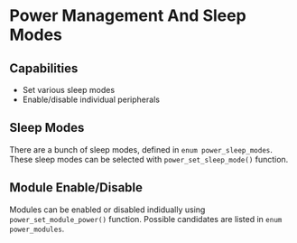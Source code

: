 # Power Management And Sleep Modes

## Capabilities

* Set various sleep modes
* Enable/disable individual peripherals

## Sleep Modes

There are a bunch of sleep modes, defined in `enum power_sleep_modes`. These
sleep modes can be selected with `power_set_sleep_mode()` function.

## Module Enable/Disable

Modules can be enabled or disabled indidually using `power_set_module_power()`
function. Possible candidates are listed in `enum power_modules`.
